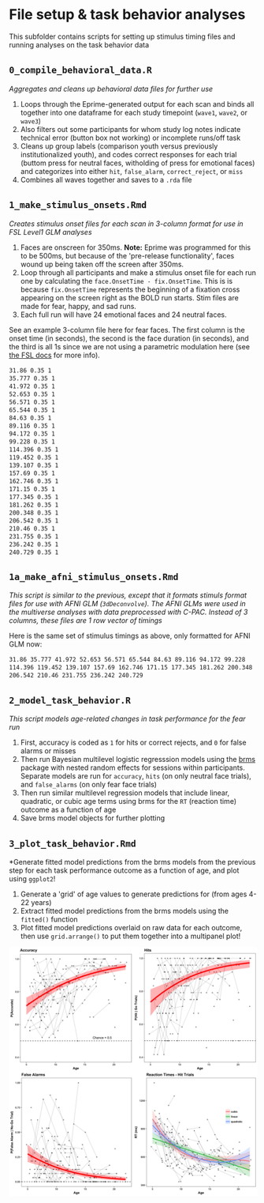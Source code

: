 # File setup & task behavior analyses

This subfolder contains scripts for setting up stimulus timing files and running analyses on the task behavior data

## `0_compile_behavioral_data.R`

*Aggregates and cleans up behavioral data files for further use*

1. Loops through the Eprime-generated output for each scan and binds all together into one dataframe for each study timepoint (`wave1`, `wave2`, or `wave3`)
2. Also filters out some participants for whom study log notes indicate technical error (button box not working) or incomplete runs/off task
3. Cleans up group labels (comparison youth versus previously institutionalized youth), and codes correct responses for each trial (buttom press for neutral faces, witholding of press for emotional faces) and categorizes into either `hit`, `false_alarm`, `correct_reject`, or `miss`
4. Combines all waves together and saves to a `.rda` file

## `1_make_stimulus_onsets.Rmd`

*Creates stimulus onset files for each scan in 3-column format for use in FSL Level1 GLM analyses*

1. Faces are onscreen for 350ms. **Note:** Eprime was programmed for this to be 500ms, but because of the 'pre-release functionality', faces wound up being taken off the screen after 350ms. 
2. Loop through all participants and make a stimulus onset file for each run one by calculating the `face.OnsetTime - fix.OnsetTime`. This is is because `fix.OnsetTime` represents the beginning of a fixation cross appearing on the screen right as the BOLD run starts. Stim files are made for fear, happy, and sad runs. 
3. Each full run will have 24 emotional faces and 24 neutral faces. 

See an example 3-column file here for fear faces. The first column is the onset time (in seconds), the second is the face duration (in seconds), and the third is all 1s since we are not using a parametric modulation here (see [the FSL docs](https://fsl.fmrib.ox.ac.uk/fsl/fslwiki/FEAT/UserGuide#EVs) for more info). 

```
31.86 0.35 1
35.777 0.35 1
41.972 0.35 1
52.653 0.35 1
56.571 0.35 1
65.544 0.35 1
84.63 0.35 1
89.116 0.35 1
94.172 0.35 1
99.228 0.35 1
114.396 0.35 1
119.452 0.35 1
139.107 0.35 1
157.69 0.35 1
162.746 0.35 1
171.15 0.35 1
177.345 0.35 1
181.262 0.35 1
200.348 0.35 1
206.542 0.35 1
210.46 0.35 1
231.755 0.35 1
236.242 0.35 1
240.729 0.35 1
```

## `1a_make_afni_stimulus_onsets.Rmd`

*This script is similar to the previous, except that it formats stimuls format files for use with AFNI GLM (`3dDeconvolve`). The AFNI GLMs were used in the multiverse analyses with data preprocessed with C-PAC. Instead of 3 columns, these files are 1 row vector of timings*

Here is the same set of stimulus timings as above, only formatted for AFNI GLM now:

```
31.86 35.777 41.972 52.653 56.571 65.544 84.63 89.116 94.172 99.228 114.396 119.452 139.107 157.69 162.746 171.15 177.345 181.262 200.348 206.542 210.46 231.755 236.242 240.729
```

## `2_model_task_behavior.R`

*This script models age-related changes in task performance for the fear run*

1. First, accuracy is coded as `1` for hits or correct rejects, and `0` for false alarms or misses
2. Then run Bayesian multilevel logistic regresssion models using the [brms](https://github.com/paul-buerkner/brms) package with nested random effects for sessions within participants. Separate models are run for `accuracy`, `hits` (on only neutral face trials), and `false_alarms` (on only fear face trials)
3. Then run similar multilevel regression models that include linear, quadratic, or cubic age terms using brms for the `RT` (reaction time) outcome as a function of age
3. Save brms model objects for further plotting

## `3_plot_task_behavior.Rmd`

*Generate fitted model predictions from the brms models from the previous step for each task performance outcome as a function of age, and plot using `ggplot2`!

1. Generate a 'grid' of age values to generate predictions for (from ages 4-22 years)
2. Extract fitted model predictions from the brms models using the `fitted()` function
3. Plot fitted model predictions overlaid on raw data for each outcome, then use `grid.arrange()` to put them together into a multipanel plot!

![](plots/compsFearPlotPanel.png)